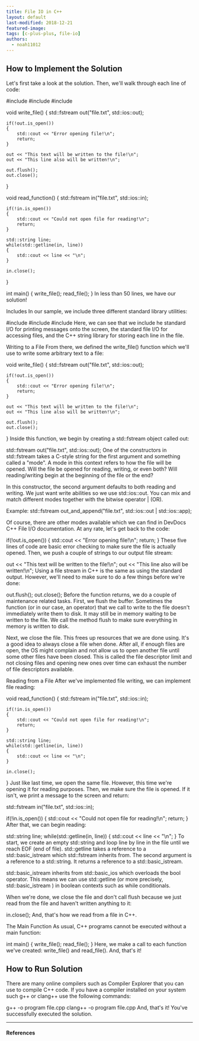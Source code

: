 ```yaml
---
title: File IO in C++
layout: default
last-modified: 2018-12-21
featured-image:
tags: [c-plus-plus, file-io]
authors:
  - noah11012
---
```


## How to Implement the Solution

Let's first take a look at the solution. Then, we'll walk through each line of
code:

#include <iostream>
#include <fstream>
#include <string>

void write_file()
{
    std::fstream out("file.txt", std::ios::out);

    if(!out.is_open())
    {
        std::cout << "Error opening file!\n";
        return;
    }

    out << "This text will be written to the file!\n";
    out << "This line also will be written!\n";

    out.flush();
    out.close();
}

void read_function()
{
    std::fstream in("file.txt", std::ios::in);

    if(!in.is_open())
    {
        std::cout << "Could not open file for reading!\n";
        return;
    }

    std::string line;
    while(std::getline(in, line))
    {
        std::cout << line << "\n";
    }

    in.close();
}

int main()
{
    write_file();
    read_file();
}
In less than 50 lines, we have our solution!

Includes
In our sample, we include three different standard library utilities:

#include <iostream>
#include <fstream>
#include <string>
Here, we can see that we include he standard I/O for printing messages onto the
screen, the standard file I/O for accessing files, and the C++ string library
for storing each line in the file.

Writing to a File
From there, we defined the write_file() function which we'll use to write some
arbitrary text to a file:

void write_file()
{
    std::fstream out("file.txt", std::ios::out);

    if(!out.is_open())
    {
        std::cout << "Error opening file!\n";
        return;
    }

    out << "This text will be written to the file!\n";
    out << "This line also will be written!\n";

    out.flush();
    out.close();
}
Inside this function, we begin by creating a std::fstream object called out:

std::fstream out("file.txt", std::ios::out);
One of the constructors in std::fstream takes a C-style string for the first
argument and something called a "mode". A mode in this context refers to how the
file will be opened. Will the file be opened for reading, writing, or even both?
Will reading/writing begin at the beginning of the file or the end?

In this constructor, the second argument defaults to both reading and writing.
We just want write abilities so we use std::ios::out. You can mix and match
different modes together with the bitwise operator | (OR).

Example: std::fstream out_and_append("file.txt", std::ios::out | std::ios::app);

Of course, there are other modes available which we can find in DevDocs C++ File
I/O documentation. At any rate, let's get back to the code:

if(!out.is_open())
{
    std::cout << "Error opening file!\n";
    return;
}
These five lines of code are basic error checking to make sure the file is
actually opened. Then, we push a couple of strings to our output file stream:

out << "This text will be written to the file!\n";
out << "This line also will be written!\n";
Using a file stream in C++ is the same as using the standard output. However,
we'll need to make sure to do a few things before we're done:

out.flush();
out.close();
Before the function returns, we do a couple of maintenance related tasks. First,
we flush the buffer. Sometimes the function (or in our case, an operator) that
we call to write to the file doesn't immediately write them to disk. It may
still be in memory waiting to be written to the file. We call the method flush
to make sure everything in memory is written to disk.

Next, we close the file. This frees up resources that we are done using. It's a
good idea to always close a file when done. After all, if enough files are open,
the OS might complain and not allow us to open another file until some other
files have been closed. This is called the file descriptor limit and not closing
files and opening new ones over time can exhaust the number of file descriptors
available.

Reading from a File
After we've implemented file writing, we can implement file reading:

void read_function()
{
    std::fstream in("file.txt", std::ios::in);

    if(!in.is_open())
    {
        std::cout << "Could not open file for reading!\n";
        return;
    }

    std::string line;
    while(std::getline(in, line))
    {
        std::cout << line << "\n";
    }

    in.close();
}
Just like last time, we open the same file. However, this time we're opening it
for reading purposes. Then, we make sure the file is opened. If it isn't, we
print a message to the screen and return:

std::fstream in("file.txt", std::ios::in);

if(!in.is_open())
{
    std::cout << "Could not open file for reading!\n";
    return;
}
After that, we can begin reading:

std::string line;
while(std::getline(in, line))
{
    std::cout << line << "\n";
}
To start, we create an empty std::string and loop line by line in the file until
we reach EOF (end of file). std::getline takes a reference to a 
std::basic_istream which std::fstream inherits from. The second argument is a
reference to a std::string. It returns a reference to a std::basic_istream.

std::basic_istream inherits from std::basic_ios which overloads the bool 
operator. This means we can use std::getline (or more precisely,
  std::basic_istream ) in boolean contexts such as while conditionals.

When we're done, we close the file and don't call flush because we just read
from the file and haven't written anything to it:

in.close();
And, that's how we read from a file in C++.

The Main Function
As usual, C++ programs cannot be executed without a main function:

int main()
{
    write_file();
    read_file();
}
Here, we make a call to each function we've created: write_file() and
read_file(). And, that's it!

## How to Run Solution

There are many online compilers such as Compiler Explorer that you can use to
compile C++ code. If you have a compiler installed on your system such g++ or
clang++ use the following commands:

g++ -o program file.cpp
clang++ -o program file.cpp
And, that's it! You've successfully executed the solution.

---

#### References

[^1]: N. Nichols, “File IO in C++,” The Renegade Coder, 29-Oct-2018. [Online]. Available: <https://therenegadecoder.com/code/file-io-in-c-plus-plus/>. [Accessed: 21-Dec-2018].
